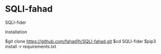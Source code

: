 # SQLI-fahad
SQLI-fider

Installation

$git clone https://github.com/fahad1h/SQLI-fahad.git 
$cd SQLI-fider
$pip3 install -r requirements.txt
